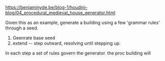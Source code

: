 https://benjaminyde.be/blog-1/houdini-blog/04_procedural_medieval_house_generator.html

Given this as an example, generate a building using a few 'grammar rules' through a seed.

1. Geenrate base seed
2. extend -- step outward, resolving until stepping up.

In each step a set of rules govern the generator. the proc building will
